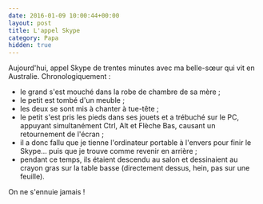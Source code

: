 ```yaml
---
date: 2016-01-09 10:00:44+00:00
layout: post
title: L'appel Skype
category: Papa
hidden: true
---
```


Aujourd'hui, appel Skype de trentes minutes avec ma belle-sœur qui vit en Australie. Chronologiquement&nbsp;:

* le grand s'est mouché dans la robe de chambre de sa mère ;
* le petit est tombé d'un meuble ;
* les deux se sont mis à chanter à tue-tête ;
* le petit s'est pris les pieds dans ses jouets et a trébuché sur le PC, appuyant simultanément Ctrl, Alt et Flèche Bas, causant un retournement de l'écran ;
* il a donc fallu que je tienne l'ordinateur portable à l'envers pour finir le Skype… puis que je trouve comme revenir en arrière ;
* pendant ce temps, ils étaient descendu au salon et dessinaient au crayon gras sur la table basse (directement dessus, hein, pas sur une feuille).

On ne s'ennuie jamais !
